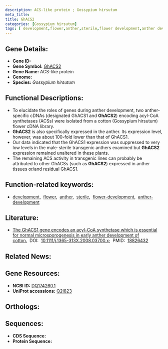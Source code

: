 ```yaml
---
description: ACS-like protein ; Gossypium hirsutum
meta_title:
title: GhACS2
categories: [Gossypium hirsutum]
tags: [ development,flower,anther,sterile,flower development,anther development ]
---
```


## Gene Details:
- **Gene ID:** []()
- **Gene Symbol:** <u>GhACS2</u>
- **Gene Name:** ACS-like protein
- **Genome:** []()
- **Species:** *Gossypium hirsutum*

## Functional Descriptions:
   - To elucidate the roles of genes during anther development, two anther-specific cDNAs (designated GhACS1 and **GhACS2**) encoding acyl-CoA synthetases (ACSs) were isolated from a cotton (Gossypium hirsutum) flower cDNA library.
   - **GhACS2** is also specifically expressed in the anther. Its expression level, however, was about 100-fold lower than that of GhACS1.
   - Our data indicated that the GhACS1 expression was suppressed to very low levels in the male-sterile transgenic anthers examined but **GhACS2** expression remained unaltered in these plants.
   - The remaining ACS activity in transgenic lines can probably be attributed to other GhACSs (such as **GhACS2**) expressed in anther tissues or/and residual GhACS1.

## Function-related keywords:
   - [development](/tags/development/),&nbsp;&nbsp;[flower](/tags/flower/),&nbsp;&nbsp;[anther](/tags/anther/),&nbsp;&nbsp;[sterile](/tags/sterile/),&nbsp;&nbsp;[flower-development](/tags/flower-development/),&nbsp;&nbsp;[anther-development](/tags/anther-development/)

## Literature:
   - [The GhACS1 gene encodes an acyl-CoA synthetase which is essential for normal microsporogenesis in early anther development of cotton.](https://doi.org/10.1111/j.1365-313X.2008.03700.x)&nbsp;&nbsp;DOI:&nbsp;&nbsp;[10.1111/j.1365-313X.2008.03700.x](https://doi.org/10.1111/j.1365-313X.2008.03700.x);&nbsp;&nbsp;PMID:&nbsp;&nbsp;[18826432](https://pubmed.ncbi.nlm.nih.gov/18826432/)

## Related News:

## Gene Resources:
- **NCBI ID:**  [DQ174260.1](https://www.ncbi.nlm.nih.gov/gene/?term=DQ174260.1)
- **UniProt accessions:**  [Q2I823](https://www.uniprot.org/uniprotkb/Q2I823/entry)

## Orthologs:

## Sequences:
- **CDS Sequence:**
- **Protein Sequence:**
